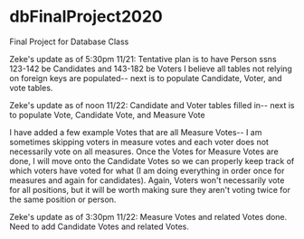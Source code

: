 # dbFinalProject2020
Final Project for Database Class

Zeke's update as of 5:30pm 11/21:
Tentative plan is to have Person ssns 123-142 be Candidates and 143-182 be Voters
I believe all tables not relying on foreign keys are populated-- next is to populate
Candidate, Voter, and vote tables.

Zeke's update as of noon 11/22:
Candidate and Voter tables filled in-- next is to populate
Vote, Candidate Vote, and Measure Vote

I have added a few example Votes that are all Measure Votes-- I am sometimes skipping voters in measure votes and each voter does not necessarily vote on all measures.
Once the Votes for Measure Votes are done, I will move onto the Candidate Votes so we can properly keep track of which voters have voted for what (I am doing everything in order once for measures and again for candidates). Again, Voters won't necessarily vote for all positions, but it will be worth making sure they aren't voting twice for the same position or person.

Zeke's update as of 3:30pm 11/22:
Measure Votes and related Votes done. Need to add Candidate Votes and related Votes.
